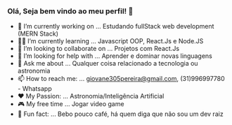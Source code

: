 ### Olá, Seja bem vindo ao meu perfil! 👋
 

 

- 🔨 I’m currently working on ... Estudando fullStack web development (MERN Stack)
- 👨‍💻  I’m currently learning ... Javascript OOP, React.Js e Node.JS
- 👯 I’m looking to collaborate on ... Projetos com React.Js
- 🤔 I’m looking for help with ... Aprender e dominar novas linguagens
- 💬 Ask me about ... Qualquer coisa relacionado a tecnologia ou astronomia
- 📫 How to reach me: ... giovane305pereira@gmail.com, (31)996997780 - Whatsapp 
- ❤️  My Passion: ... Astronomia/Inteligência Artificial
- 🎮 My free time ... Jogar video game
- 🤣 Fun fact: ... Bebo pouco café, há quem diga que não sou um dev raiz 

